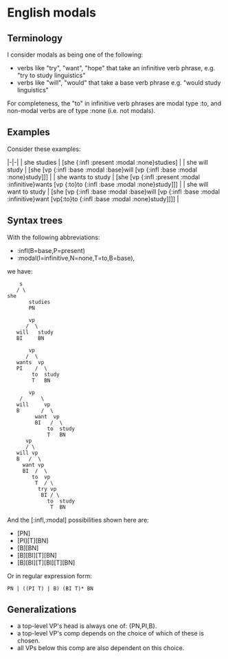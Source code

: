 # English modals

## Terminology

I consider modals as being one of the following:

- verbs like "try", "want", "hope" that take an infinitive verb phrase, e.g. "try to study linguistics"
- verbs like "will", "would" that take a base verb phrase e.g. "would study linguistics"

For completeness, the "to" in infinitive verb phrases are modal type :to, and non-modal verbs are of type :none (i.e. not modals).

## Examples

Consider these examples:

|-|-|
| she studies      |          [she      {:infl :present :modal :none}studies] |
| she will  study  |          [she      [vp {:infl :base   :modal :base}will           [vp {:infl :base :modal :none}study]]] |
| she wants to study |        [she      [vp {:infl :present :modal :infinitive}wants   [vp {:to}to {:infl :base :modal :none}study]]] |
| she will want to study |    [she      [vp {:infl :base   :modal :base}will           [vp {:infl :base :modal :infinitive}want   [vp{:to}to {:infl :base :modal :none}study]]]] |


## Syntax trees

With the following abbreviations:

- :infl(B=base,P=present)
- :modal(I=infinitive,N=none,T=to,B=base),

we have:

```
    s
   / \
she
       studies
       PN

       vp
      /  \
   will   study
   BI     BN

       vp
      /  \
   wants  vp
   PI    /  \
        to  study
        T   BN

       vp
    /      \
   will     vp
   B       /  \
         want  vp
         BI   /  \
             to  study
             T   BN
      vp
      / \
   will vp
   B   /  \
     want vp
     BI  /  \
        to  vp
         T  / \
          try vp
           BI / \
             to  study
              T  BN
```

And the [:infl,:modal] possibilities shown here are:

- [PN]
- [PI][T][BN]
- [B][BN]
- [B][BI][T][BN]
- [B][BI][T][BI][T][BN]

Or in regular expression form:

```
PN | ((PI T) | B) (BI T)* BN
```

## Generalizations

- a top-level VP's head is always one of: {PN,PI,B}.
- a top-level VP's comp depends on the choice of which of these is chosen.
- all VPs below this comp are also dependent on this choice.
